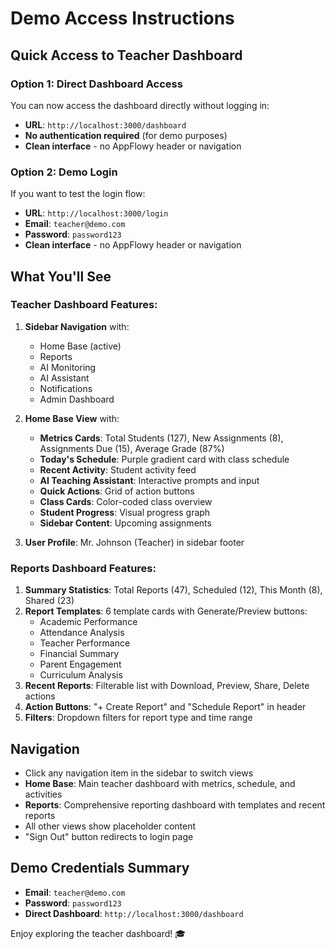 # Demo Access Instructions

## Quick Access to Teacher Dashboard

### Option 1: Direct Dashboard Access
You can now access the dashboard directly without logging in:
- **URL**: `http://localhost:3000/dashboard`
- **No authentication required** (for demo purposes)
- **Clean interface** - no AppFlowy header or navigation

### Option 2: Demo Login
If you want to test the login flow:
- **URL**: `http://localhost:3000/login`
- **Email**: `teacher@demo.com`
- **Password**: `password123`
- **Clean interface** - no AppFlowy header or navigation

## What You'll See

### Teacher Dashboard Features:
1. **Sidebar Navigation** with:
   - Home Base (active)
   - Reports
   - AI Monitoring
   - AI Assistant
   - Notifications
   - Admin Dashboard

2. **Home Base View** with:
   - **Metrics Cards**: Total Students (127), New Assignments (8), Assignments Due (15), Average Grade (87%)
   - **Today's Schedule**: Purple gradient card with class schedule
   - **Recent Activity**: Student activity feed
   - **AI Teaching Assistant**: Interactive prompts and input
   - **Quick Actions**: Grid of action buttons
   - **Class Cards**: Color-coded class overview
   - **Student Progress**: Visual progress graph
   - **Sidebar Content**: Upcoming assignments

3. **User Profile**: Mr. Johnson (Teacher) in sidebar footer

### Reports Dashboard Features:
1. **Summary Statistics**: Total Reports (47), Scheduled (12), This Month (8), Shared (23)
2. **Report Templates**: 6 template cards with Generate/Preview buttons:
   - Academic Performance
   - Attendance Analysis  
   - Teacher Performance
   - Financial Summary
   - Parent Engagement
   - Curriculum Analysis
3. **Recent Reports**: Filterable list with Download, Preview, Share, Delete actions
4. **Action Buttons**: "+ Create Report" and "Schedule Report" in header
5. **Filters**: Dropdown filters for report type and time range

## Navigation
- Click any navigation item in the sidebar to switch views
- **Home Base**: Main teacher dashboard with metrics, schedule, and activities
- **Reports**: Comprehensive reporting dashboard with templates and recent reports
- All other views show placeholder content
- "Sign Out" button redirects to login page

## Demo Credentials Summary
- **Email**: `teacher@demo.com`
- **Password**: `password123`
- **Direct Dashboard**: `http://localhost:3000/dashboard`

Enjoy exploring the teacher dashboard! 🎓 